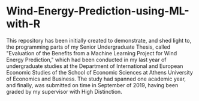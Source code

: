 # Wind-Energy-Prediction-using-ML-with-R

This repository has been initially created to demonstrate, and shed light to, the programming parts of my Senior Undergraduate Thesis,
called "Evaluation of the Benefits from a Machine Learning Project for Wind Energy Prediction," which had been conducted in my last year
of undergraduate studies at the Department of International and European Economic Studies of the School of Economic Sciences at Athens
University of Economics and Business. The study had spanned one academic year, and finally, was submitted on time in September of 2019,
having been graded by my supervisor with High Distinction.
